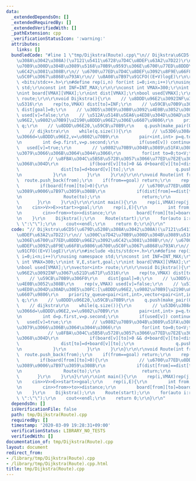 ```yaml
---
data:
  _extendedDependsOn: []
  _extendedRequiredBy: []
  _extendedVerifiedWith: []
  _pathExtension: cpp
  _verificationStatusIcon: ':warning:'
  attributes:
    links: []
  bundledCode: "#line 1 \"tmp/Dijkstra(Route).cpp\"\n// Dijkstra\u6CD5(\u679D\u5208\
    \u308A\u3042\u308A)(\u7121\u5411\u6728\u7D4C\u8DEF\u63A2\u7D22)\r\n// \u300C\u7D42\
    \u70B9\u300D\u304B\u3089\u5168\u70B9\u9593\u306E\u6700\u77ED\u8DDD\u96E2\u3092\
    \u6C42\u3081\u308B\r\n// \u6700\u77ED\u7D4C\u8DEF\u3092\u8F9E\u66F8\u9806\u6700\
    \u5C0F\u3067\u8868\u793A\r\n// \u8A08\u7B97\u91CFO((E+V)logE)\r\n\r\n#include\
    \ <bits/stdc++.h>\r\n#define rep(i,n) for(int i=0;i<n;i++)\r\nusing namespace\
    \ std;\r\nconst int INF=INT_MAX;\r\n\r\nconst int VMAX=300;\r\nint V,E,start,goal;\r\
    \nint board[VMAX][VMAX];\r\nint dist[VMAX];\r\nbool used[VMAX];\r\nvector<int>\
    \ route;\r\n\r\nvoid Dijkstra(){\r\n    // \u8DDD\u96E2\u3092INF\u3067\u521D\u671F\
    \u5316\r\n    rep(to,VMAX) dist[to]=INF;\r\n    // \u59CB\u70B9\u306F0\r\n   \
    \ dist[goal]=0;\r\n    // \u30D5\u30E9\u30B0\u3092\u4E0B\u3052\u308B\r\n    rep(v,VMAX)\
    \ used[v]=false;\r\n    // \u512A\u5148\u5EA6\u4ED8\u304D\u30AD\u30E5\u30FC:[\u8DDD\
    \u96E2,\u9802\u70B9]\u2190\u8DDD\u96E2\u306E\u6607\u9806\r\n    priority_queue<pair<int,int>,vector<pair<int,int>>,greater<pair<int,int>>>\
    \ q;\r\n    // \u8DDD\u96E20,\u59CB\u70B9\r\n    q.push(make_pair(0,goal));\r\n\
    \    // dijkstra\r\n    while(q.size()){\r\n        // \u53D6\u308A\u51FA\u3057\
    \u3066d=\u8DDD\u96E2,v=\u9802\u70B9\r\n        pair<int,int> p=q.top(); q.pop();\r\
    \n        int d=p.first,v=p.second;\r\n        if(used[v]) continue;\r\n     \
    \   used[v]=true;\r\n        // \u9802\u70B9\u304B\u3089\u51FA\u308B\u8FBA\u3059\
    \u3079\u3066\u306B\u3064\u3044\u3066\r\n        for(int to=0;to<V;to++){\r\n \
    \           // \u8FBA\u304C\u5B58\u5728\u3057\u3066\u77ED\u7E2E\u3067\u304D\u308B\
    \u3068\u304D\r\n            if(board[v][to]>0 && d+board[v][to]<dist[to]){\r\n\
    \                dist[to]=d+board[v][to];\r\n                q.push(make_pair(dist[to],to));\r\
    \n            }\r\n        }\r\n    }\r\n}\r\n\r\nvoid Route(int from){\r\n  \
    \  route.push_back(from);\r\n    if(from==goal) return;\r\n    rep(to,V){\r\n\
    \        if(board[from][to]>0){\r\n            // \u6700\u77ED\u8DDD\u96E2\u304B\
    \u3089\u9006\u7B97\u3059\u308B\r\n            if(dist[from]==dist[to]+board[from][to]){\r\
    \n                Route(to);\r\n                return;\r\n            }\r\n \
    \       }\r\n    }\r\n}\r\n\r\nint main(){\r\n    rep(i,VMAX)rep(j,VMAX) board[i][j]=-1;\r\
    \n    cin>>V>>E>>start>>goal;\r\n    rep(i,E){\r\n        int from,to,distance;\r\
    \n        cin>>from>>to>>distance;\r\n        board[from][to]=board[to][from]=distance;\r\
    \n    }\r\n    Dijkstra();\r\n    Route(start);\r\n    for(auto i:route) cout<<i<<(i!=goal?\"\
    \ \":\"\");\r\n    cout<<endl;\r\n    return 0;\r\n}\r\n"
  code: "// Dijkstra\u6CD5(\u679D\u5208\u308A\u3042\u308A)(\u7121\u5411\u6728\u7D4C\
    \u8DEF\u63A2\u7D22)\r\n// \u300C\u7D42\u70B9\u300D\u304B\u3089\u5168\u70B9\u9593\
    \u306E\u6700\u77ED\u8DDD\u96E2\u3092\u6C42\u3081\u308B\r\n// \u6700\u77ED\u7D4C\
    \u8DEF\u3092\u8F9E\u66F8\u9806\u6700\u5C0F\u3067\u8868\u793A\r\n// \u8A08\u7B97\
    \u91CFO((E+V)logE)\r\n\r\n#include <bits/stdc++.h>\r\n#define rep(i,n) for(int\
    \ i=0;i<n;i++)\r\nusing namespace std;\r\nconst int INF=INT_MAX;\r\n\r\nconst\
    \ int VMAX=300;\r\nint V,E,start,goal;\r\nint board[VMAX][VMAX];\r\nint dist[VMAX];\r\
    \nbool used[VMAX];\r\nvector<int> route;\r\n\r\nvoid Dijkstra(){\r\n    // \u8DDD\
    \u96E2\u3092INF\u3067\u521D\u671F\u5316\r\n    rep(to,VMAX) dist[to]=INF;\r\n\
    \    // \u59CB\u70B9\u306F0\r\n    dist[goal]=0;\r\n    // \u30D5\u30E9\u30B0\u3092\
    \u4E0B\u3052\u308B\r\n    rep(v,VMAX) used[v]=false;\r\n    // \u512A\u5148\u5EA6\
    \u4ED8\u304D\u30AD\u30E5\u30FC:[\u8DDD\u96E2,\u9802\u70B9]\u2190\u8DDD\u96E2\u306E\
    \u6607\u9806\r\n    priority_queue<pair<int,int>,vector<pair<int,int>>,greater<pair<int,int>>>\
    \ q;\r\n    // \u8DDD\u96E20,\u59CB\u70B9\r\n    q.push(make_pair(0,goal));\r\n\
    \    // dijkstra\r\n    while(q.size()){\r\n        // \u53D6\u308A\u51FA\u3057\
    \u3066d=\u8DDD\u96E2,v=\u9802\u70B9\r\n        pair<int,int> p=q.top(); q.pop();\r\
    \n        int d=p.first,v=p.second;\r\n        if(used[v]) continue;\r\n     \
    \   used[v]=true;\r\n        // \u9802\u70B9\u304B\u3089\u51FA\u308B\u8FBA\u3059\
    \u3079\u3066\u306B\u3064\u3044\u3066\r\n        for(int to=0;to<V;to++){\r\n \
    \           // \u8FBA\u304C\u5B58\u5728\u3057\u3066\u77ED\u7E2E\u3067\u304D\u308B\
    \u3068\u304D\r\n            if(board[v][to]>0 && d+board[v][to]<dist[to]){\r\n\
    \                dist[to]=d+board[v][to];\r\n                q.push(make_pair(dist[to],to));\r\
    \n            }\r\n        }\r\n    }\r\n}\r\n\r\nvoid Route(int from){\r\n  \
    \  route.push_back(from);\r\n    if(from==goal) return;\r\n    rep(to,V){\r\n\
    \        if(board[from][to]>0){\r\n            // \u6700\u77ED\u8DDD\u96E2\u304B\
    \u3089\u9006\u7B97\u3059\u308B\r\n            if(dist[from]==dist[to]+board[from][to]){\r\
    \n                Route(to);\r\n                return;\r\n            }\r\n \
    \       }\r\n    }\r\n}\r\n\r\nint main(){\r\n    rep(i,VMAX)rep(j,VMAX) board[i][j]=-1;\r\
    \n    cin>>V>>E>>start>>goal;\r\n    rep(i,E){\r\n        int from,to,distance;\r\
    \n        cin>>from>>to>>distance;\r\n        board[from][to]=board[to][from]=distance;\r\
    \n    }\r\n    Dijkstra();\r\n    Route(start);\r\n    for(auto i:route) cout<<i<<(i!=goal?\"\
    \ \":\"\");\r\n    cout<<endl;\r\n    return 0;\r\n}\r\n"
  dependsOn: []
  isVerificationFile: false
  path: tmp/Dijkstra(Route).cpp
  requiredBy: []
  timestamp: '2020-03-09 19:28:31+09:00'
  verificationStatus: LIBRARY_NO_TESTS
  verifiedWith: []
documentation_of: tmp/Dijkstra(Route).cpp
layout: document
redirect_from:
- /library/tmp/Dijkstra(Route).cpp
- /library/tmp/Dijkstra(Route).cpp.html
title: tmp/Dijkstra(Route).cpp
---
```

